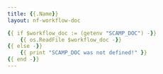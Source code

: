 ```yaml
---
title: {{.Name}}
layout: nf-workflow-doc

{{ if $workflow_doc := (getenv "SCAMP_DOC") -}}
	{{ os.ReadFile $workflow_doc -}}
{{ else -}}
	{{ print "SCAMP_DOC was not defined!" }}
{{ end -}}
---
```

